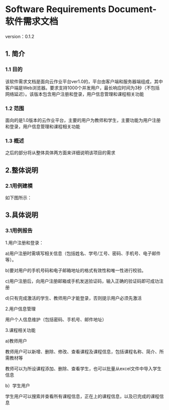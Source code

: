 # Software Requirements Document-软件需求文档

version：0.1.2

## 1. 简介

### 1.1 目的

  该软件需求文档是面向云作业平台ver1.0的，平台由客户端和服务器端组成，其中客户端是Web浏览器。要求支持1000个并发用户，最长响应时间为3秒（不包括网络延迟）。该版本包含用户注册和登录，用户信息管理和课程相关功能

### 1.2 范围

  面向的是1.0版本的云作业平台，主要的用户为教师和学生，主要功能为用户注册和登录，用户信息管理和课程相关功能

### 1.3 概述

  之后的部分将从整体具体两方面来详细说明该项目的需求

## 2.整体说明

### 2.1用例建模

如下图所示：

## 3.具体说明

### 3.1用例报告

1.用户注册和登录：

a)用户注册时需填写相关信息（包括姓名、学号/工号、密码、手机号、电子邮件等）。

b)要对用户的手机号码和电子邮箱地址的格式有效性和唯一性进行校验。

c)用户注册后，向用户注册邮箱或手机发送验证码，输入正确的验证码即可成功注册 

d)只有完成激活的学生、教师用户才能登录，否则提示用户必须先激活

2.用户信息管理

用户个人信息维护（包括密码、手机号、邮件地址）

3.课程相关功能

a)教师用户

教师用户可以新增、删除、修改、查看课程及课程信息，包括课程名称、简介、所需教材等

教师可以为所设课程添加、删除、查看学生，也可以批量从excel文件中导入学生信息 

b）学生用户

学生用户可以搜索并查看所有课程信息，正在上的课程信息，以及已完成的课程信息
